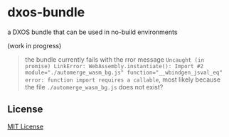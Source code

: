 # dxos-bundle #

a DXOS bundle that can be used in no-build environments

(work in progress)

> the bundle currently fails with the rror message ```Uncaught (in promise) LinkError: WebAssembly.instantiate(): Import #2 module="./automerge_wasm_bg.js" function="__wbindgen_jsval_eq" error: function import requires a callable```, most likely because the file ```./automerge_wasm_bg.js``` does not exist?

## License ##

[MIT License](LICENSE.md)
